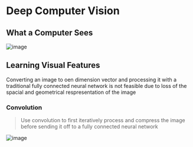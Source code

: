 # Deep Computer Vision

## What a Computer Sees

![image](https://github.com/Alex-Zeng-UofT/MIT-Deep-Learning/assets/114100209/0b896a9c-817d-4624-8485-861de529fbc4)

## Learning Visual Features

Converting an image to oen dimension vector and processing it with a traditional fully connected neural network is not feasible due to loss of the spacial and geometrical respresentation of the image

### Convolution

> Use convolution to first iteratively process and compress the image before sending it off to a fully connected neural network

![image](https://github.com/Alex-Zeng-UofT/MIT-Deep-Learning/assets/114100209/af8d631c-0b52-4f8c-9cd3-7718a9d167bb)
